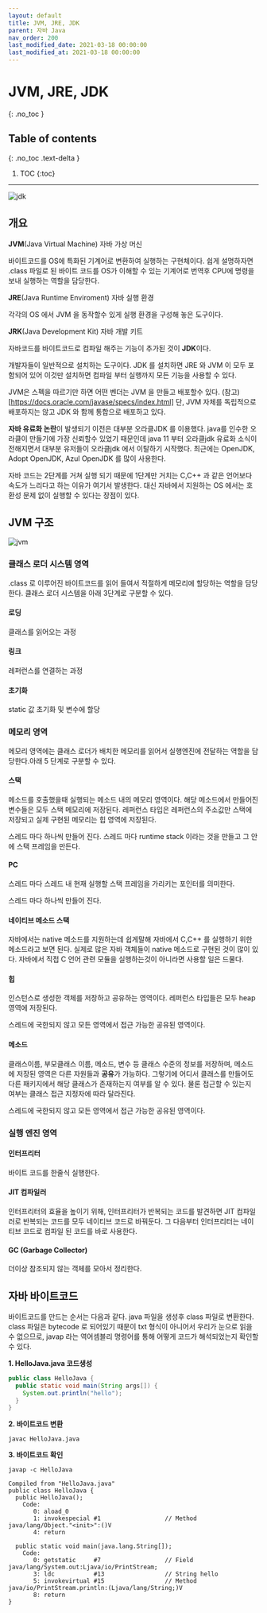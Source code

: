 ```yaml
---
layout: default
title: JVM, JRE, JDK
parent: 자바 Java
nav_order: 200
last_modified_date: 2021-03-18 00:00:00
last_modified_at: 2021-03-18 00:00:00
---
```


# JVM, JRE, JDK
{: .no_toc }

## Table of contents
{: .no_toc .text-delta }

1. TOC
{:toc}

---

![jdk](/meta/docs/java/jdk.png)

## 개요

**JVM**(Java Virtual Machine) 자바 가상 머신

바이트코드를 OS에 특화된 기계어로 변환하여 실행하는 구현체이다. 쉽게 설명하자면 .class 파일로 된 바이트 코드를 OS가 이해할 수 있는 기계어로 번역후 CPU에 명령을 보내 실행하는 역할을 담당한다.

**JRE**(Java Runtime Enviroment) 자바 실행 환경

각각의 OS 에서 JVM 을 동작할수 있게 실행 환경을 구성해 놓은 도구이다.

**JRK**(Java Development Kit) 자바 개발 키트

자바코드를 바이트코드로 컴파일 해주는 기능이 추가된 것이 **JDK**이다.  

개발자들이 일반적으로 설치하는 도구이다. JDK 를 설치하면 JRE 와 JVM 이 모두 포함되어 있어 이것만 설치하면 컴파일 부터 실행까지 모든 기능을 사용할 수 있다.

JVM은 스펙을 따르기만 하면 어떤 벤더는 JVM 을 만들고 배포할수 있다. (참고)[https://docs.oracle.com/javase/specs/index.html] 단, JVM 자체를 독립적으로 배포하지는 않고 JDK 와 함께 통합으로 배포하고 있다.

**자바 유료화 논란**이 발생되기 이전은 대부분 오라클JDK 를 이용했다. java를 인수한 오라클이 만들기에 가장 신뢰할수 있었기 때문인데 java 11 부터 오라클jdk 유료화 소식이 전해지면서 대부분 유저들이 오라클jdk 에서 이탈하기 시작했다. 최근에는 OpenJDK, Adopt OpenJDK, Azul OpenJDK 를 많이 사용한다.

자바 코드는 2단계를 거쳐 실행 되기 때문에 1단계만 거치는 C,C++ 과 같은 언어보다 속도가 느리다고 하는 이유가 여기서 발생한다. 대신 자바에서 지원하는 OS 에서는 호환성 문제 없이 실행할 수 있다는 장점이 있다.

## JVM 구조

![jvm](/meta/docs/java/jvm.png)

### 클래스 로더 시스템 영역

.class 로 이루어진 바이트코드를 읽어 들여서 적절하게 메모리에 할당하는 역할을 담당한다. 클래스 로더 시스템을 아래 3단계로 구분할 수 있다.

#### 로딩

클래스를 읽어오는 과정

#### 링크

레퍼런스를 연결하는 과정

#### 초기화

static 값 초기화 및 변수에 할당

### 메모리 영역

메모리 영역에는 클래스 로더가 배치한 메모리를 읽어서 실행엔진에 전달하는 역할을 담당한다.아래 5 단계로 구분할 수 있다.

#### 스택

메소드를 호출했을때 실행되는 메소드 내의 메모리 영역이다. 해당 메소드에서 만들어진 변수들은 모두 스택 메모리에 저장된다. 레퍼런스 타입은 레퍼런스의 주소값만 스택에 저장되고 실제 구현된 메모리는 힙 영역에 저장된다. 

스레드 마다 하나씩 만들어 진다. 스레드 마다 runtime stack 이라는 것을 만들고 그 안에 스택 프레임을 만든다.

#### PC

스레드 마다 스레드 내 현재 실행할 스택 프레임을 가리키는 포인터를 의미한다.

스레드 마다 하나씩 만들어 진다.

#### 네이티브 메소드 스택

자바에서는 native 메소드를 지원하는데 쉽게말해 자바에서 C,C++ 를 실행하기 위한 메소드라고 보면 된다. 실제로 많은 자바 객체들이 native 메소드로 구현된 것이 많이 있다. 자바에서 직접 C 언어 관련 모듈을 실행하는것이 아니라면 사용할 일은 드물다. 

#### 힙

인스턴스로 생성한 객체를 저장하고 공유하는 영역이다. 레퍼런스 타입들은 모두 heap 영역에 저장된다.

스레드에 국한되지 않고 모든 영역에서 접근 가능한 공유된 영역이다.

#### 메소드

클래스이름, 부모클래스 이름, 메소드, 변수 등 클래스 수준의 정보를 저장하며, 메소드에 저장된 영역은 다른 자원들과 **공유**가 가능하다. 그렇기에 어디서 클래스를 만들어도 다른 패키지에서 해당 클래스가 존재하는지 여부를 알 수 있다. 물론 접근할 수 있는지 여부는 클래스 접근 지정자에 따라 달라진다.

스레드에 국한되지 않고 모든 영역에서 접근 가능한 공유된 영역이다.

### 실행 엔진 영역

#### 인터프리터

바이트 코드를 한줄식 실행한다.

#### JIT 컴파일러

인터프리터의 효율을 높이기 위해, 인터프리터가 반복되는 코드를 발견하면 JIT 컴파일러로 반복되는 코드를 모두 네이티브 코드로 바꿔둔다. 그 다음부터 인터프리터는 네이티브 코드로 컴파일 된 코드를 바로 사용한다.

#### GC (Garbage Collector)

더이상 참조되지 않는 객체를 모아서 정리한다.

## 자바 바이트코드

바이트코드를 만드는 순서는 다음과 같다. java 파일을 생성후 class 파일로 변환한다. class 파일은 bytecode 로 되어있기 때문이 txt 형식이 아니어서 우리가 눈으로 읽을 수 없으므로, javap 라는 역어셈블리 명령어를 통해 어떻게 코드가 해석되었는지 확인할 수 있다. 


**1. HelloJava.java 코드생성**
```java
public class HelloJava {
  public static void main(String args[]) {
    System.out.println("hello");
  }
}
```

**2. 바이트코드 변환**
```
javac HelloJava.java
```

**3. 바이트코드 확인**
```
javap -c HelloJava

Compiled from "HelloJava.java"
public class HelloJava {
  public HelloJava();
    Code:
       0: aload_0
       1: invokespecial #1                  // Method java/lang/Object."<init>":()V
       4: return

  public static void main(java.lang.String[]);
    Code:
       0: getstatic     #7                  // Field java/lang/System.out:Ljava/io/PrintStream;
       3: ldc           #13                 // String hello
       5: invokevirtual #15                 // Method java/io/PrintStream.println:(Ljava/lang/String;)V
       8: return
}
```